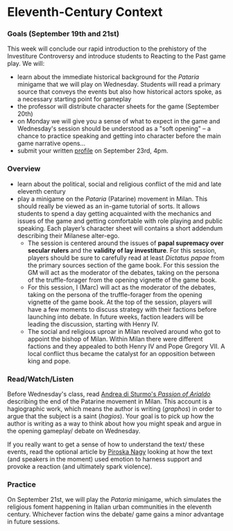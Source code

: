 # Eleventh-Century Context

### Goals (September 19th and 21st)

This week will conclude our rapid introduction to the prehistory of the Investiture Controversy and introduce students to Reacting to the Past game play. We will:&#x20;

* learn about the immediate historical background for the _Pataria_ minigame that we will play on Wednesday. Students will read a primary source that conveys the events but also how historical actors spoke, as a necessary starting point for gameplay
* the professor will distribute character sheets for the game (September 20th)
* on Monday we will give you a sense of what to expect in the game and Wednesday's session should be understood as a "soft opening" – a chance to practice speaking and getting into character before the main game narrative opens...
* submit your written [profile](../syllabus/coursework/writing/profile.md) on September 23rd, 4pm.&#x20;

### Overview

* learn about the political, social and religious conflict of the mid and late eleventh century
* play a minigame on the _Pataria_ (Patarine) movement in Milan. This should really be viewed as an in-game tutorial of sorts. It allows students to spend a day getting acquainted with the mechanics and issues of the game and getting comfortable with role playing and public speaking. Each player’s character sheet will contains a short addendum describing their Milanese alter-ego.&#x20;
  * The session is centered around the issues of **papal supremacy over secular rulers** and the **validity of lay investiture**. For this session, players should be sure to carefully read at least _Dictatus papae_ from the primary sources section of the game book. For this session the GM will act as the moderator of the debates, taking on the persona of the truffle-forager from the opening vignette of the game book.
  * For this session, I (Marc) will act as the moderator of the debates, taking on the persona of the truffle-forager from the opening vignette of the game book. At the top of the session, players will have a few moments to discuss strategy with their factions before launching into debate. In future weeks, faction leaders will be leading the discussion, starting with Henry IV.&#x20;
  * The social and religious uproar in Milan revolved around who got to appoint the bishop of Milan. Within Milan there were different factions and they appealed to both Henry IV and Pope Gregory VII. A local conflict thus became the catalyst for an opposition between king and pope.&#x20;

### Read/Watch/Listen

Before Wednesday's class, read [Andrea di Sturmo's _Passion of Arialdo_](https://app.perusall.com/courses/medieval-religious-life-2022/the-pataria-andrea-da-strumi-s-passion-of-arialdo-late-eleventh-century?assignmentId=x6y8QppBgLW6kA25H\&part=1) describing the end of the Patarine movement in Milan. This account is a hagiographic work, which means the author is writing (_graphos_) in order to argue that the subject is a saint (_hagios_). Your goal is to pick up how the author is writing as a way to think about how you might speak and argue in the opening gameplay/ debate on Wednesday.

If you really want to get a sense of how to understand the text/ these events, read the optional article by [Piroska Nagy](https://app.perusall.com/courses/medieval-religious-life-2022/piroska-nagy-collective-emotions-history-writing-and-change-the-case-of-the-pataria-milan-eleventh-century?assignmentId=6BKvxQ6Tzr4HZnELp\&part=1) looking at how the text (and speakers in the moment) used emotion to harness support and provoke a reaction (and ultimately spark violence).&#x20;

### Practice

On September 21st, we will play the _Pataria_ minigame, which simulates the religious foment happening in Italian urban communities in the eleventh century. Whichever faction wins the debate/ game gains a minor advantage in future sessions.&#x20;
